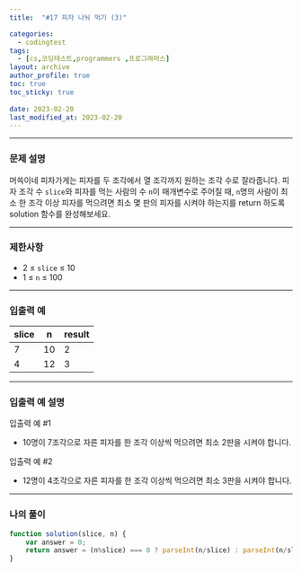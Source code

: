 ```yaml
---
title:  "#17 피자 나눠 먹기 (3)"

categories:
  - codingtest
tags:
  - [cs,코딩테스트,programmers ,프로그래머스]
layout: archive
author_profile: true
toc: true
toc_sticky: true
 
date: 2023-02-20
last_modified_at: 2023-02-20
---
```

---

### 문제 설명

머쓱이네 피자가게는 피자를 두 조각에서 열 조각까지 원하는 조각 수로 잘라줍니다. 피자 조각 수 `slice`와 피자를 먹는 사람의 수 `n`이 매개변수로 주어질 때, `n`명의 사람이 최소 한 조각 이상 피자를 먹으려면 최소 몇 판의 피자를 시켜야 하는지를 return 하도록 solution 함수를 완성해보세요.

---

### 제한사항

- 2 ≤ `slice` ≤ 10
- 1 ≤ `n` ≤ 100

---

### 입출력 예

| slice | n | result |
| --- | --- | --- |
| 7 | 10 | 2 |
| 4 | 12 | 3 |

---

### 입출력 예 설명

입출력 예 #1

- 10명이 7조각으로 자른 피자를 한 조각 이상씩 먹으려면 최소 2판을 시켜야 합니다.

입출력 예 #2

- 12명이 4조각으로 자른 피자를 한 조각 이상씩 먹으려면 최소 3판을 시켜야 합니다.

---

### 나의 풀이

```jsx
function solution(slice, n) {
    var answer = 0;
    return answer = (n%slice) === 0 ? parseInt(n/slice) : parseInt(n/slice)+1
}
```